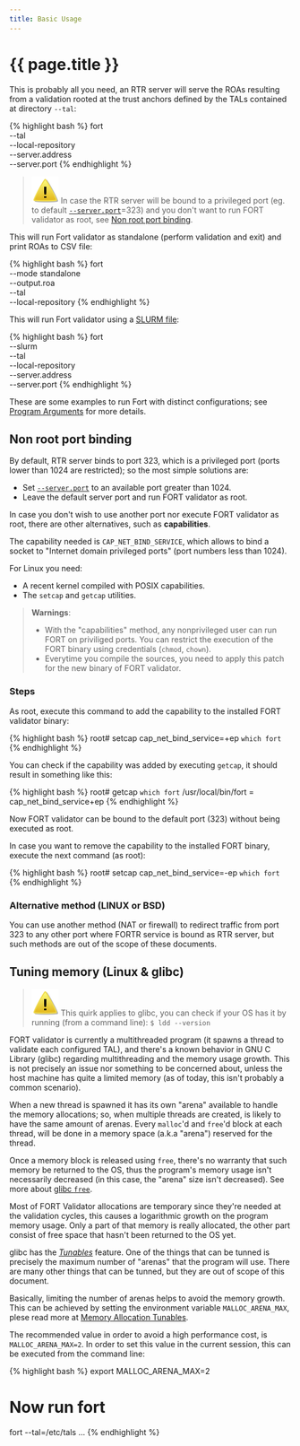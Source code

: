```yaml
---
title: Basic Usage
---
```


# {{ page.title }}

This is probably all you need, an RTR server will serve the ROAs resulting from a validation rooted at the trust anchors defined by the TALs contained at directory `--tal`:

{% highlight bash %}
fort \
	--tal <path to your TAL files> \
	--local-repository <path where you want to keep your local cache> \
	--server.address <your intended RTR server address> \
	--server.port <your intended RTR server port>
{% endhighlight %}

> ![img/warn.svg](img/warn.svg) In case the RTR server will be bound to a privileged port (eg. to default [`--server.port`](usage.html#--serverport)=323) and you don't want to run FORT validator as root, see [Non root port binding](#non-root-port-binding).

This will run Fort validator as standalone (perform validation and exit) and print ROAs to CSV file:

{% highlight bash %}
fort \
	--mode standalone \
	--output.roa <path to output file in CSV format> \
	--tal <path to your TAL files> \
	--local-repository <path where you want to keep your local cache>
{% endhighlight %}

This will run Fort validator using a [SLURM file](https://tools.ietf.org/html/rfc8416):

{% highlight bash %}
fort \
	--slurm <path to a SLURM file> \
	--tal <path to your TAL files> \
	--local-repository <path where you want to keep your local cache> \
	--server.address <your intended RTR server address> \
	--server.port <your intended RTR server port>
{% endhighlight %}

These are some examples to run Fort with distinct configurations; see [Program Arguments](usage.html) for more details.

## Non root port binding

By default, RTR server binds to port 323, which is a privileged port (ports lower than 1024 are restricted); so the most simple solutions are:
- Set [`--server.port`](usage.html#--serverport) to an available port greater than 1024.
- Leave the default server port and run FORT validator as root.

In case you don't wish to use another port nor execute FORT validator as root, there are other alternatives, such as **capabilities**.

The capability needed is `CAP_NET_BIND_SERVICE`, which allows to bind a socket to "Internet domain privileged ports" (port numbers less than 1024).

For Linux you need:
- A recent kernel compiled with POSIX capabilities.
- The `setcap` and `getcap` utilities.

> **Warnings**:
> - With the "capabilities" method, any nonprivileged user can run FORT on priviliged ports. You can restrict the execution of the FORT binary using credentials (`chmod`, `chown`).
> - Everytime you compile the sources, you need to apply this patch for the new binary of FORT validator.

### Steps

As root, execute this command to add the capability to the installed FORT validator binary:

{% highlight bash %}
root# setcap cap_net_bind_service=+ep `which fort`
{% endhighlight %}

You can check if the capability was added by executing `getcap`, it should result in something like this:

{% highlight bash %}
root# getcap `which fort`
/usr/local/bin/fort = cap_net_bind_service+ep
{% endhighlight %}

Now FORT validator can be bound to the default port (323) without being executed as root.

In case you want to remove the capability to the installed FORT binary, execute the next command (as root):

{% highlight bash %}
root# setcap cap_net_bind_service=-ep `which fort`
{% endhighlight %}

### Alternative method (LINUX or BSD)

You can use another method (NAT or firewall) to redirect traffic from port 323 to any other port where FORTR service is bound as RTR server, but such methods are out of the scope of these documents.

## Tuning memory (Linux & glibc)

> ![img/warn.svg](img/warn.svg) This quirk applies to glibc, you can check if your OS has it by running (from a command line): `$ ldd --version`

FORT validator is currently a multithreaded program (it spawns a thread to validate each configured TAL), and there's a known behavior in GNU C Library (glibc) regarding multithreading and the memory usage growth. This is not precisely an issue nor something to be concerned about, unless the host machine has quite a limited memory (as of today, this isn't probably a common scenario). 

When a new thread is spawned it has its own "arena" available to handle the memory allocations; so, when multiple threads are created, is likely to have the same amount of arenas. Every `malloc`'d and `free`'d block at each thread, will be done in a memory space (a.k.a "arena") reserved for the thread.

Once a memory block is released using `free`, there's no warranty that such memory be returned to the OS, thus the program's memory usage isn't necessarily decreased (in this case, the "arena" size isn't decreased). See more about [glibc `free`](https://www.gnu.org/software/libc/manual/html_node/Freeing-after-Malloc.html).

Most of FORT Validator allocations are temporary since they're needed at the validation cycles, this causes a logarithmic growth on the program memory usage. Only a part of that memory is really allocated, the other part consist of free space that hasn't been returned to the OS yet.

glibc has the _[Tunables](https://www.gnu.org/software/libc/manual/html_node/Tunables.html)_ feature. One of the things that can be tunned is precisely the maximum number of "arenas" that the program will use. There are many other things that can be tunned, but they are out of scope of this document.

Basically, limiting the number of arenas helps to avoid the memory growth. This can be achieved by setting the environment variable `MALLOC_ARENA_MAX`, plese read more at [Memory Allocation Tunables](https://www.gnu.org/software/libc/manual/html_node/Memory-Allocation-Tunables.html#index-glibc_002emalloc_002earena_005fmax).

The recommended value in order to avoid a high performance cost, is `MALLOC_ARENA_MAX=2`. In order to set this value in the current session, this can be executed from the command line:

{% highlight bash %}
export MALLOC_ARENA_MAX=2
# Now run fort
fort --tal=/etc/tals ...
{% endhighlight %}
